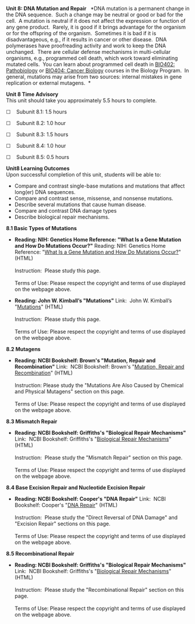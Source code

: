**Unit 8: DNA Mutation and Repair** <span id="8"></span> 
*DNA mutation is a permanent change in the DNA sequence.  Such a change
may be neutral or good or bad for the cell.  A mutation is neutral if it
does not affect the expression or function of any gene product.  Rarely,
it is good if it brings advantage for the organism or for the offspring
of the organism.  Sometimes it is bad if it is disadvantageous, e.g., if
it results in cancer or other disease.  DNA polymerases have
proofreading activity and work to keep the DNA unchanged.  There are
cellular defense mechanisms in multi-cellular organisms, e.g.,
programmed cell death, which work toward eliminating mutated cells.  You
can learn about programmed cell death in [BIO402:
Pathobiology](http://www.saylor.org/courses/bio402/) or [BIO404: Cancer
Biology](http://www.saylor.org/courses/bio404/) courses in the Biology
Program.  In general, mutations may arise from two sources: internal
mistakes in gene replication or external mutagens.  *

**Unit 8 Time Advisory**  
This unit should take you approximately 5.5 hours to complete.  
  
 ☐    Subunit 8.1: 1.5 hours  
  
 ☐    Subunit 8.2: 1.0 hour  
  
 ☐    Subunit 8.3: 1.5 hours  
  
 ☐    Subunit 8.4: 1.0 hour  
  
 ☐    Subunit 8.5: 0.5 hours

**Unit8 Learning Outcomes**  
Upon successful completion of this unit, students will be able to:
-   Compare and contrast single-base mutations and mutations that affect
    long(er) DNA sequences.
-   Compare and contrast sense, missense, and nonsense mutations. 
-   Describe several mutations that cause human disease.
-   Compare and contrast DNA damage types
-   Describe biological repair mechanisms.

**8.1 Basic Types of Mutations** <span id="8.1"></span> 
-   **Reading: NIH: Genetics Home Reference: "What Is a Gene Mutation
    and How Do Mutations Occur?"**
    Reading: NIH: Genetics Home Reference: "[What Is a Gene Mutation and
    How Do Mutations
    Occur?](http://ghr.nlm.nih.gov/handbook/mutationsanddisorders/genemutation)"
    (HTML)  
        
     Instruction:  Please study this page.  
        
     Terms of Use: Please respect the copyright and terms of use
    displayed on the webpage above.

-   **Reading: John W. Kimball’s "Mutations"**
    Link:  John W. Kimball’s
    "[Mutations](http://users.rcn.com/jkimball.ma.ultranet/BiologyPages/M/Mutations.html)"
    (HTML)  
        
     Instruction:  Please study this page.  
        
     Terms of Use: Please respect the copyright and terms of use
    displayed on the webpage above.

**8.2 Mutagens** <span id="8.2"></span> 
-   **Reading: NCBI Bookshelf: Brown's "Mutation, Repair and
    Recombination"**
    Link:  NCBI Bookshelf: Brown's "[Mutation, Repair and
    Recombination](http://www.ncbi.nlm.nih.gov/books/NBK21114/)"
    (HTML)  
        
     Instruction: Please study the "Mutations Are Also Caused by
    Chemical and Physical Mutagens" section on this page.  
        
     Terms of Use: Please respect the copyright and terms of use
    displayed on the webpage above.

**8.3 Mismatch Repair** <span id="8.3"></span> 
-   **Reading: NCBI Bookshelf: Griffiths's "Biological Repair
    Mechanisms"**
    Link:  NCBI Bookshelf: Griffiths's "[Biological Repair
    Mechanisms](http://www.ncbi.nlm.nih.gov/books/NBK22004/#A2774)"
    (HTML)  
        
     Instruction:  Please study the "Mismatch Repair" section on this
    page.  
        
     Terms of Use: Please respect the copyright and terms of use
    displayed on the webpage above.

**8.4 Base Excision Repair and Nucleotide Excision Repair** <span
id="8.4"></span> 
-   **Reading: NCBI Bookshelf: Cooper's "DNA Repair"**
    Link:  NCBI Bookshelf: Cooper's "[DNA
    Repair](http://www.ncbi.nlm.nih.gov/books/NBK9900/)" (HTML)  
        
     Instruction:  Please study the "Direct Reversal of DNA Damage" and
    "Excision Repair" sections on this page.  
        
     Terms of Use: Please respect the copyright and terms of use
    displayed on the webpage above.

**8.5 Recombinational Repair** <span id="8.5"></span> 
-   **Reading: NCBI Bookshelf: Griffiths's "Biological Repair
    Mechanisms"**
    Link:  NCBI Bookshelf: Griffiths's "[Biological Repair
    Mechanisms](http://www.ncbi.nlm.nih.gov/books/NBK22004/#A2774)"
    (HTML)  
        
     Instruction:  Please study the "Recombinational Repair" section on
    this page.  
        
     Terms of Use: Please respect the copyright and terms of use
    displayed on the webpage above.


